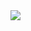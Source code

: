 
<img src="[https://img.shields.io/badge/Raspberry%20Pi-A22846?style=for-the-badge&logo=Raspberry%20Pi&logoColor=white](https://github.com/panupongKanin/Embedded_Systems-2565/blob/main/image/Week03-Week04_Module03/Module3-IoTs%20(Part%201%20--%20Getting%20Start%20Raspberry%20Pi)/Q101/Press%20to%20turn%20on%20release%20to%20turn%20off/w03-w04-Quiz_101_0101.png)" />
